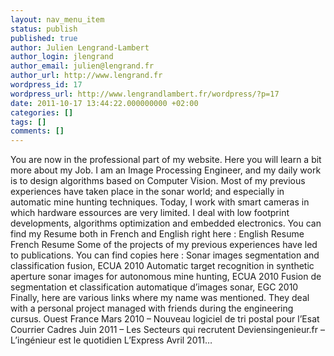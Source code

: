 ```yaml
---
layout: nav_menu_item
status: publish
published: true
author: Julien Lengrand-Lambert
author_login: jlengrand
author_email: julien@lengrand.fr
author_url: http://www.lengrand.fr
wordpress_id: 17
wordpress_url: http://www.lengrandlambert.fr/wordpress/?p=17
date: 2011-10-17 13:44:22.000000000 +02:00
categories: []
tags: []
comments: []
---
```

You are now in the professional part of my website. Here you will learn a bit more about my Job. I am an Image Processing Engineer, and my daily work is to design algorithms based on Computer Vision. Most of my previous experiences have taken place in the sonar world; and especially in automatic mine hunting techniques. Today, I work with smart cameras in which hardware essources are very limited. I deal with low footprint developments, algorithms optimization and embedded electronics. You can find my Resume both in French and English right here : English Resume French Resume Some of the projects of my previous experiences have led to publications. You can find copies here : Sonar images segmentation and classification fusion, ECUA 2010 Automatic target recognition in synthetic aperture sonar images for autonomous mine hunting, ECUA 2010 Fusion de segmentation et classification automatique d’images sonar, EGC 2010 Finally, here are various links where my name was mentioned. They deal with a personal project managed with friends during the engineering cursus. Ouest France Mars 2010 – Nouveau logiciel de tri postal pour l’Esat Courrier Cadres Juin 2011 – Les Secteurs qui recrutent Deviensingenieur.fr – L’ingénieur est le quotidien L’Express Avril 2011…
